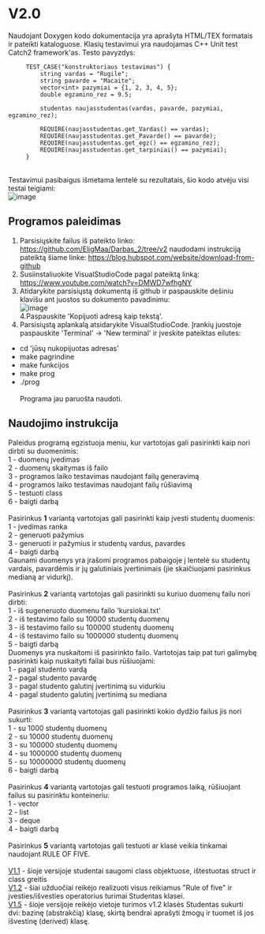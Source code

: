 # V2.0 
Naudojant Doxygen kodo dokumentacija yra aprašyta HTML/TEX formatais ir pateikti kataloguose. 
Klasių testavimui yra naudojamas C++ Unit test Catch2 framework'as. 
Testo pavyzdys:<br>

         TEST_CASE("konstruktoriaus testavimas") {
             string vardas = "Rugile";
             string pavarde = "Macaite";
             vector<int> pazymiai = {1, 2, 3, 4, 5};
             double egzamino_rez = 9.5;
         
             studentas naujasstudentas(vardas, pavarde, pazymiai, egzamino_rez);
         
             REQUIRE(naujasstudentas.get_Vardas() == vardas);
             REQUIRE(naujasstudentas.get_Pavarde() == pavarde);   
             REQUIRE(naujasstudentas.get_egz() == egzamino_rez);
             REQUIRE(naujasstudentas.get_tarpiniai() == pazymiai);
         }

<br>Testavimui pasibaigus išmetama lentelė su rezultatais, šio kodo atvėju visi testai teigiami:<br>
![image](https://github.com/EligMaa/Darbas_2/assets/151032480/6e380b29-7580-4d38-b0fe-e171d631570d)<br>

## Programos paleidimas
1. Parsisiųskite failus iš pateikto linko: https://github.com/EligMaa/Darbas_2/tree/v2 naudodami instrukciją pateiktą šiame linke: https://blog.hubspot.com/website/download-from-github <br>
2. Susiinstaliuokite VisualStudioCode pagal pateiktą linką: https://www.youtube.com/watch?v=DMWD7wfhgNY <br>
3. Atidarykite parsisiųstą dokumentą iš github ir paspauskite dešiniu klavišu ant juostos su dokumento pavadinimu:<br>
   ![image](https://github.com/EligMaa/Darbas_1/assets/151032480/6177c4ce-f06c-4caf-8a94-6c3132fbf582)<br>
4.Paspauskite 'Kopijuoti adresą kaip tekstą'.<br>
5. Parsisiųstą aplankalą atsidarykite VisualStudioCode. Įrankių juostoje paspauskite 'Terminal' -> 'New terminal' ir įveskite pateiktas eilutes: <br>
 + cd 'jūsų nukopijuotas adresas' <br>
 + make pagrindine <br>
 + make funkcijos <br>
 + make prog <br>
 + ./prog <br>
<br>Programa jau paruošta naudoti.
## Naudojimo instrukcija
Paleidus programą egzistuoja meniu, kur vartotojas gali pasirinkti kaip nori dirbti su duomenimis:<br>
1 - duomenų įvedimas<br>
2 - duomenų skaitymas iš failo<br>
3 - programos laiko testavimas naudojant failų generavimą<br>
4 - programos laiko testavimas naudojant failų rūšiavimą<br>
5 - testuoti class<br>
6 - baigti darbą<br>
<br>
Pasirinkus **1** variantą vartotojas gali pasirinkti kaip įvesti studentų duomenis:<br>
1 - įvedimas ranka <br>
2 - generuoti pažymius <br>
3 - generuoti ir pažymius ir studentų vardus, pavardes<br>
4 - baigti darbą<br>
Gaunami duomenys yra įrašomi programos pabaigoje į lentelė su studentų vardais, pavardėmis ir jų galutiniais įvertinimais (jie skaičiuojami pasirinkus medianą ar vidurkį).<br>
<br>
Pasirinkus **2** variantą vartotojas gali pasirinkti su kuriuo duomenų failu nori dirbti:<br>
1 - iš sugeneruoto duomenu failo 'kursiokai.txt'<br>
2 - iš testavimo failo su 10000 studentų duomenų<br>
3 - iš testavimo failo su 100000 studentų duomenų<br>
4 - iš testavimo failo su 1000000 studentų duomenų<br>
5 - baigti darbą<br>
Duomenys yra nuskaitomi iš pasirinkto failo. Vartotojas taip pat turi galimybę pasirinkti kaip nuskaityti failai bus rūšiuojami:<br>
1 - pagal studento vardą<br>
2 - pagal studento pavardę<br>
3 - pagal studento galutinį įvertinimą su vidurkiu<br>
4 - pagal studento galutinį įvertinimą su mediana<br>
<br>
Pasirinkus **3** variantą vartotojas gali pasirinkti kokio dydžio failus jis nori sukurti:<br>
1 - su 1000 studentų duomenų<br>
2 - su 10000 studentų duomenų<br>
3 - su 100000 studentų duomenų<br>
4 - su 1000000 studentų duomenų<br>
5 - su 10000000 studentų duomenų<br>
6 - baigti darbą<br>
<br>
Pasirinkus **4** variantą vartotojas gali testuoti programos laiką, rūšiuojant failus su pasirinktu konteineriu:<br>
1 - vector<br>
2 - list<br>
3 - deque<br>
4 - baigti darbą<br>
<br>
Pasirinkus **5** variantą vartotojas gali testuoti ar klasė veikia tinkamai naudojant RULE OF FIVE.<br>
<br>
[V1.1](https://github.com/EligMaa/Darbas_2/tree/v1.1) - šioje versijoje studentai saugomi class objektuose, ištestuotas struct ir class greitis<br>
[V1.2](https://github.com/EligMaa/Darbas_2/tree/v1.2) - šiai užduočiai reikėjo realizuoti visus reikiamus "Rule of five" ir įvesties/išvesties operatorius turimai Studentas klasei.<br>
[V1.5](https://github.com/EligMaa/Darbas_2/tree/v1.5) - šioje versijoje reikėjo vietoje turimos v1.2 klasės Studentas sukurti dvi: bazinę (abstrakčią) klasę, skirtą bendrai aprašyti žmogų ir tuomet iš jos išvestinę (derived) klasę.<br>
